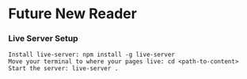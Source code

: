 # Future New Reader

### Live Server Setup
```
Install live-server: npm install -g live-server
Move your terminal to where your pages live: cd <path-to-content>
Start the server: live-server .
```